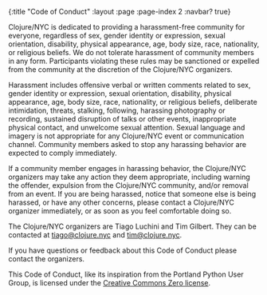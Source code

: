 {:title "Code of Conduct"
 :layout :page
 :page-index 2
 :navbar? true}

Clojure/NYC is dedicated to providing a harassment-free community for
everyone, regardless of sex, gender identity or expression, sexual
orientation, disability, physical appearance, age, body size, race,
nationality, or religious beliefs. We do not tolerate harassment of
community members in any form. Participants violating these rules may
be sanctioned or expelled from the community at the discretion of the
Clojure/NYC organizers.

Harassment includes offensive verbal or written comments related to
sex, gender identity or expression, sexual orientation, disability,
physical appearance, age, body size, race, nationality, or religious
beliefs, deliberate intimidation, threats, stalking, following,
harassing photography or recording, sustained disruption of talks or
other events, inappropriate physical contact, and unwelcome sexual
attention. Sexual language and imagery is not appropriate for any
Clojure/NYC event or communication channel. Community members asked to
stop any harassing behavior are expected to comply immediately.

If a community member engages in harassing behavior, the Clojure/NYC
organizers may take any action they deem appropriate, including
warning the offender, expulsion from the Clojure/NYC community, and/or
removal from an event. If you are being harassed, notice that someone
else is being harassed, or have any other concerns, please contact a
Clojure/NYC organizer immediately, or as soon as you feel comfortable
doing so.

The Clojure/NYC organizers are Tiago Luchini and Tim Gilbert. They can
be contacted at [tiago@clojure.nyc](mailto:tiago@clojure.nyc) and
[tim@clojure.nyc](mailto:tim@clojure.nyc).

If you have questions or feedback about this Code of Conduct please
contact the organizers.

This Code of Conduct, like its inspiration from the Portland Python
User Group, is licensed under the [Creative Commons Zero license](https://creativecommons.org/share-your-work/public-domain/cc0/).
